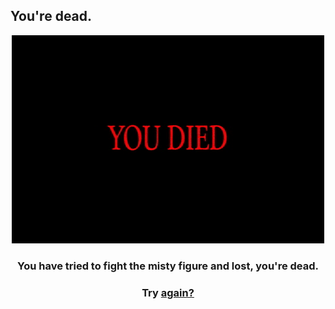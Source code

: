 ## You're dead.

<p align="center">
  <img src="../pictures/you-died.gif"/>
</p>

<h3 align="center">You have tried to fight the misty figure and lost, you're dead.</h3>
<h3 align="center">Try <a href="../haunted-house.md">again?</a></h3>
